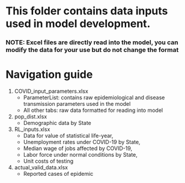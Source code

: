 # This folder contains data inputs used in model development. 
### NOTE: Excel files are directly read into the model, you can modify the data for your use but do not change the format 
# Navigation guide 
1. COVID_input_parameters.xlsx
   - ParameterList: contains raw epidemiological and disease transmission parameters used in the model 
   - All other tabs: raw data formatted for reading into model 
2. pop_dist.xlsx
   - Demographic data by State 
3. RL_inputs.xlsx
   - Data for value of statistical life-year, 
   - Unemployment rates under COVID-19 by State,
   - Median wage of jobs affected by COVID-19,
   - Labor force under normal conditions by State, 
   - Unit costs of testing
4. actual_valid_data.xlsx
   - Reported cases of epidemic 

   
   


